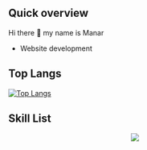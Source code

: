  ## Quick overview
 Hi there 👋 my name is Manar
 - Website development
## Top Langs
[![Top Langs](https://github-readme-stats.vercel.app/api/top-langs/?username=Manar960&layout=compact)](https://github.com/Manar960?tab=repositories)
## Skill List
<p align="center">
  <a href="https://skillicons.dev">
    <img src="https://skillicons.dev/icons?i=git,bootstrap,c,cpp,css,discord,github,html,js,linux,py,flutter" />
  </a>
</p>
